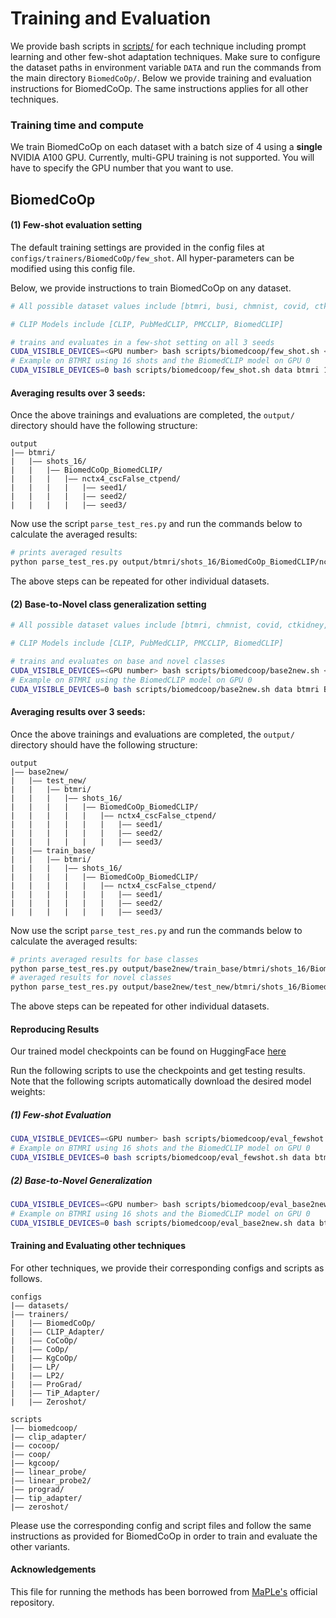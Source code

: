 # Training and Evaluation

We provide bash scripts in [scripts/](../scripts) for each technique including prompt learning and other few-shot adaptation techniques.
Make sure to configure the dataset paths in environment variable `DATA` and run the commands from the main directory `BiomedCoOp/`.
Below we provide training and evaluation instructions for BiomedCoOp. The same instructions applies for all other techniques.


### Training time and compute
We train BiomedCoOp on each dataset with a batch size of 4 using a **single** NVIDIA A100 GPU. Currently, multi-GPU training is not supported. You will have to specify the GPU number that you want to use.

## BiomedCoOp

#### (1) Few-shot evaluation setting

The default training settings are provided in the config files at `configs/trainers/BiomedCoOp/few_shot`. All hyper-parameters can be modified using this config file.

Below, we provide instructions to train BiomedCoOp on any dataset. 

```bash
# All possible dataset values include [btmri, busi, chmnist, covid, ctkidney, dermamnist, kneexray, kvasir, lungcolon, octmnist, retina]

# CLIP Models include [CLIP, PubMedCLIP, PMCCLIP, BiomedCLIP]

# trains and evaluates in a few-shot setting on all 3 seeds
CUDA_VISIBLE_DEVICES=<GPU number> bash scripts/biomedcoop/few_shot.sh <data directory> <dataset> <nb of shots> <clip model to use>
# Example on BTMRI using 16 shots and the BiomedCLIP model on GPU 0
CUDA_VISIBLE_DEVICES=0 bash scripts/biomedcoop/few_shot.sh data btmri 16 BiomedCLIP
```

#### Averaging results over 3 seeds: 
Once the above trainings and evaluations are completed, the `output/` directory should have the following structure:

```
output
|–– btmri/
|   |–– shots_16/
|   |   |–– BiomedCoOp_BiomedCLIP/
|   |   |   |–– nctx4_cscFalse_ctpend/
|   |   |   |   |–– seed1/
|   |   |   |   |–– seed2/
|   |   |   |   |–– seed3/
```

Now use the script `parse_test_res.py` and run the commands below to calculate the averaged results:
```bash
# prints averaged results
python parse_test_res.py output/btmri/shots_16/BiomedCoOp_BiomedCLIP/nctx4_cscFalse_ctpend --test-log
```

The above steps can be repeated for other individual datasets.

#### (2) Base-to-Novel class generalization setting

```bash
# All possible dataset values include [btmri, chmnist, covid, ctkidney, dermamnist, kneexray, kvasir, lungcolon, octmnist, retina]

# CLIP Models include [CLIP, PubMedCLIP, PMCCLIP, BiomedCLIP]

# trains and evaluates on base and novel classes
CUDA_VISIBLE_DEVICES=<GPU number> bash scripts/biomedcoop/base2new.sh <data directory> <dataset> <clip model to use>
# Example on BTMRI using the BiomedCLIP model on GPU 0
CUDA_VISIBLE_DEVICES=0 bash scripts/biomedcoop/base2new.sh data btmri BiomedCLIP
```

#### Averaging results over 3 seeds: 
Once the above trainings and evaluations are completed, the `output/` directory should have the following structure:

```
output
|–– base2new/
|   |–– test_new/
|   |   |–– btmri/
|   |   |   |–– shots_16/
|   |   |   |   |–– BiomedCoOp_BiomedCLIP/
|   |   |   |   |   |–– nctx4_cscFalse_ctpend/
|   |   |   |   |   |   |–– seed1/
|   |   |   |   |   |   |–– seed2/
|   |   |   |   |   |   |–– seed3/
|   |–– train_base/
|   |   |–– btmri/
|   |   |   |–– shots_16/
|   |   |   |   |–– BiomedCoOp_BiomedCLIP/
|   |   |   |   |   |–– nctx4_cscFalse_ctpend/
|   |   |   |   |   |   |–– seed1/
|   |   |   |   |   |   |–– seed2/
|   |   |   |   |   |   |–– seed3/
```

Now use the script `parse_test_res.py` and run the commands below to calculate the averaged results:
```bash
# prints averaged results for base classes
python parse_test_res.py output/base2new/train_base/btmri/shots_16/BiomedCoOp_BiomedCLIP/nctx4_cscFalse_ctpend
# averaged results for novel classes
python parse_test_res.py output/base2new/test_new/btmri/shots_16/BiomedCoOp_BiomedCLIP/nctx4_cscFalse_ctpend --test-log
```

The above steps can be repeated for other individual datasets.

#### Reproducing Results

Our trained model checkpoints can be found on HuggingFace [here](https://huggingface.co/TahaKoleilat/BiomedCoOp)

Run the following scripts to use the checkpoints and get testing results. Note that the following scripts automatically download the desired model weights:

##### (1) Few-shot Evaluation

```bash
CUDA_VISIBLE_DEVICES=<GPU number> bash scripts/biomedcoop/eval_fewshot.sh <data directory> <dataset> <nb of shots>
# Example on BTMRI using 16 shots and the BiomedCLIP model on GPU 0
CUDA_VISIBLE_DEVICES=0 bash scripts/biomedcoop/eval_fewshot.sh data btmri 16
```

##### (2) Base-to-Novel Generalization

```bash
CUDA_VISIBLE_DEVICES=<GPU number> bash scripts/biomedcoop/eval_base2new.sh <data directory> <dataset> <nb of shots>
# Example on BTMRI using 16 shots and the BiomedCLIP model on GPU 0
CUDA_VISIBLE_DEVICES=0 bash scripts/biomedcoop/eval_base2new.sh data btmri 16
```

#### Training and Evaluating other techniques

For other techniques, we provide their corresponding configs and scripts as follows.

```
configs
|–– datasets/
|–– trainers/
|   |–– BiomedCoOp/
|   |–– CLIP_Adapter/
|   |–– CoCoOp/
|   |–– CoOp/
|   |–– KgCoOp/
|   |–– LP/
|   |–– LP2/
|   |–– ProGrad/
|   |–– TiP_Adapter/
|   |–– Zeroshot/
```

```
scripts
|–– biomedcoop/
|–– clip_adapter/
|–– cocoop/
|–– coop/
|–– kgcoop/
|–– linear_probe/
|–– linear_probe2/
|–– prograd/
|–– tip_adapter/
|–– zeroshot/
```

Please use the corresponding config and script files and follow the same instructions as provided for BiomedCoOp in order to train and evaluate the other variants. 

#### Acknowledgements
This file for running the methods has been borrowed from [MaPLe's](https://github.com/muzairkhattak/multimodal-prompt-learning/blob/main/docs/RUN.md) official repository.
